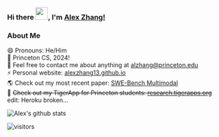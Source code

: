 ### Hi there <img src="https://github.com/TheDudeThatCode/TheDudeThatCode/blob/master/Assets/Hi.gif" width="29px">, I'm [Alex Zhang!](https://www.linkedin.com/in/alexzhang13/) 
<!--
**alexzhang13/alexzhang13** is a ✨ _special_ ✨ repository because its `README.md` (this file) appears on your GitHub profile.

Here are some ideas to get you started:

- 🔭 I’m currently working on ...
- 🌱 I’m currently learning ...
- 👯 I’m looking to collaborate on ...
- 🤔 I’m looking for help with ...
- 💬 Ask me about ...
- 📫 How to reach me: ...
- 😄 Pronouns: ...
- ⚡ Fun fact: ...
-->

### About Me
😄 Pronouns: He/Him </br>
🔭 Princeton CS, 2024! </br>
👯 Feel free to contact me about anything at alzhang@princeton.edu </br>
⚡ Personal website: [alexzhang13.github.io](http://alexzhang13.github.io) </br>
🌎 Check out my most recent paper: [SWE-Bench Multimodal](https://www.swebench.com/multimodal.html) </br>
💬 ~~Check out my TigerApp for Princeton students: [research.tigerapps.org](https://research.tigerapps.org)~~ edit: Heroku broken... </br>

![Alex's github stats](https://github-readme-stats.vercel.app/api?username=alexzhang13&count_private=true&theme=tokyonight&show_icons=true&hide_border=true)&nbsp;&nbsp;
<br />

![visitors](https://visitor-badge.laobi.icu/badge?page_id=alexzhang13.alexzhang13)
